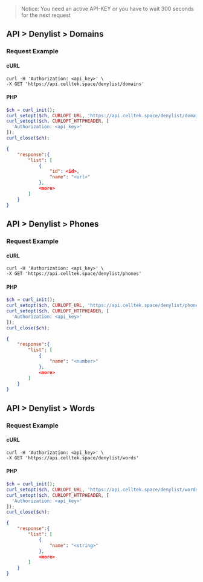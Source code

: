 
> Notice: You need an active API-KEY or you have to wait 300 seconds for the next request 

## API > Denylist > Domains

### Request Example

<!-- tabs:start -->
#### **cURL**

```cURL
curl -H 'Authorization: <api_key>' \
-X GET 'https://api.celltek.space/denylist/domains'
```

#### **PHP**

```php
$ch = curl_init();
curl_setopt($ch, CURLOPT_URL, 'https://api.celltek.space/denylist/domain');
curl_setopt($ch, CURLOPT_HTTPHEADER, [
  'Authorization: <api_key>'
]);
curl_close($ch);
```
<!-- tabs:end -->

```json
{
	"response":{
		"list": [
			{
				"id": <id>,
				"name": "<url>"
			},
			<more>
		]
	}
}
```

## API > Denylist > Phones

### Request Example

<!-- tabs:start -->
#### **cURL**

```cURL
curl -H 'Authorization: <api_key>' \
-X GET 'https://api.celltek.space/denylist/phones'
```

#### **PHP**

```php
$ch = curl_init();
curl_setopt($ch, CURLOPT_URL, 'https://api.celltek.space/denylist/phones');
curl_setopt($ch, CURLOPT_HTTPHEADER, [
  'Authorization: <api_key>'
]);
curl_close($ch);
```
<!-- tabs:end -->

```json
{
	"response":{
		"list": [
			{
				"name": "<number>"
			},
			<more>
		]
	}
}
```

## API > Denylist > Words

### Request Example

<!-- tabs:start -->
#### **cURL**

```cURL
curl -H 'Authorization: <api_key>' \
-X GET 'https://api.celltek.space/denylist/words'
```

#### **PHP**

```php
$ch = curl_init();
curl_setopt($ch, CURLOPT_URL, 'https://api.celltek.space/denylist/words');
curl_setopt($ch, CURLOPT_HTTPHEADER, [
  'Authorization: <api_key>'
]);
curl_close($ch);
```
<!-- tabs:end -->

```json
{
	"response":{
		"list": [
			{
				"name": "<string>"
			},
			<more>
		]
	}
}
```